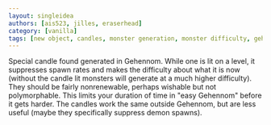 ```yaml
---
layout: singleidea
authors: [ais523, jilles, eraserhead]
category: [vanilla]
tags: [new object, candles, monster generation, monster difficulty, gehennom, demon monster class]
---
```

Special candle found generated in Gehennom. While one is lit on a level, it suppresses spawn rates and makes the difficulty about what it is now (without the candle lit monsters will generate at a much higher difficulty). They should be fairly nonrenewable, perhaps wishable but not polymorphable. This limits your duration of time in "easy Gehennom" before it gets harder. The candles work the same outside Gehennom, but are less useful (maybe they specifically suppress demon spawns).
